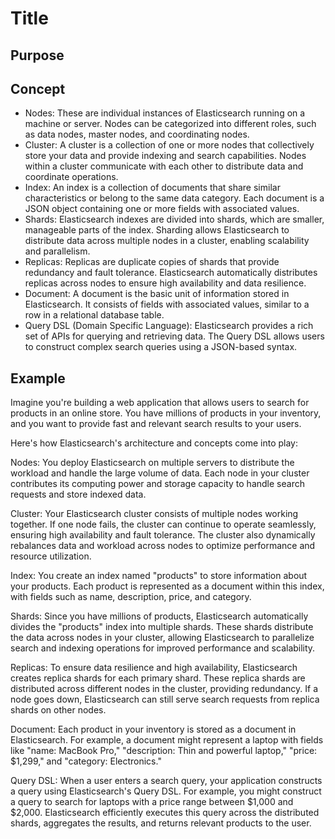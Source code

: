 # Title

## Purpose

## Concept

* Nodes: These are individual instances of Elasticsearch running on a machine or server. Nodes can be categorized into different roles, such as data nodes, master nodes, and coordinating nodes.
* Cluster: A cluster is a collection of one or more nodes that collectively store your data and provide indexing and search capabilities. Nodes within a cluster communicate with each other to distribute data and coordinate operations.
* Index: An index is a collection of documents that share similar characteristics or belong to the same data category. Each document is a JSON object containing one or more fields with associated values.
* Shards: Elasticsearch indexes are divided into shards, which are smaller, manageable parts of the index. Sharding allows Elasticsearch to distribute data across multiple nodes in a cluster, enabling scalability and parallelism.
* Replicas: Replicas are duplicate copies of shards that provide redundancy and fault tolerance. Elasticsearch automatically distributes replicas across nodes to ensure high availability and data resilience.
* Document: A document is the basic unit of information stored in Elasticsearch. It consists of fields with associated values, similar to a row in a relational database table.
* Query DSL (Domain Specific Language): Elasticsearch provides a rich set of APIs for querying and retrieving data. The Query DSL allows users to construct complex search queries using a JSON-based syntax.

## Example

Imagine you're building a web application that allows users to search for products in an online store. You have millions of products in your inventory, and you want to provide fast and relevant search results to your users.

Here's how Elasticsearch's architecture and concepts come into play:

Nodes: You deploy Elasticsearch on multiple servers to distribute the workload and handle the large volume of data. Each node in your cluster contributes its computing power and storage capacity to handle search requests and store indexed data.

Cluster: Your Elasticsearch cluster consists of multiple nodes working together. If one node fails, the cluster can continue to operate seamlessly, ensuring high availability and fault tolerance. The cluster also dynamically rebalances data and workload across nodes to optimize performance and resource utilization.

Index: You create an index named "products" to store information about your products. Each product is represented as a document within this index, with fields such as name, description, price, and category.

Shards: Since you have millions of products, Elasticsearch automatically divides the "products" index into multiple shards. These shards distribute the data across nodes in your cluster, allowing Elasticsearch to parallelize search and indexing operations for improved performance and scalability.

Replicas: To ensure data resilience and high availability, Elasticsearch creates replica shards for each primary shard. These replica shards are distributed across different nodes in the cluster, providing redundancy. If a node goes down, Elasticsearch can still serve search requests from replica shards on other nodes.

Document: Each product in your inventory is stored as a document in Elasticsearch. For example, a document might represent a laptop with fields like "name: MacBook Pro," "description: Thin and powerful laptop," "price: $1,299," and "category: Electronics."

Query DSL: When a user enters a search query, your application constructs a query using Elasticsearch's Query DSL. For example, you might construct a query to search for laptops with a price range between $1,000 and $2,000. Elasticsearch efficiently executes this query across the distributed shards, aggregates the results, and returns relevant products to the user.
